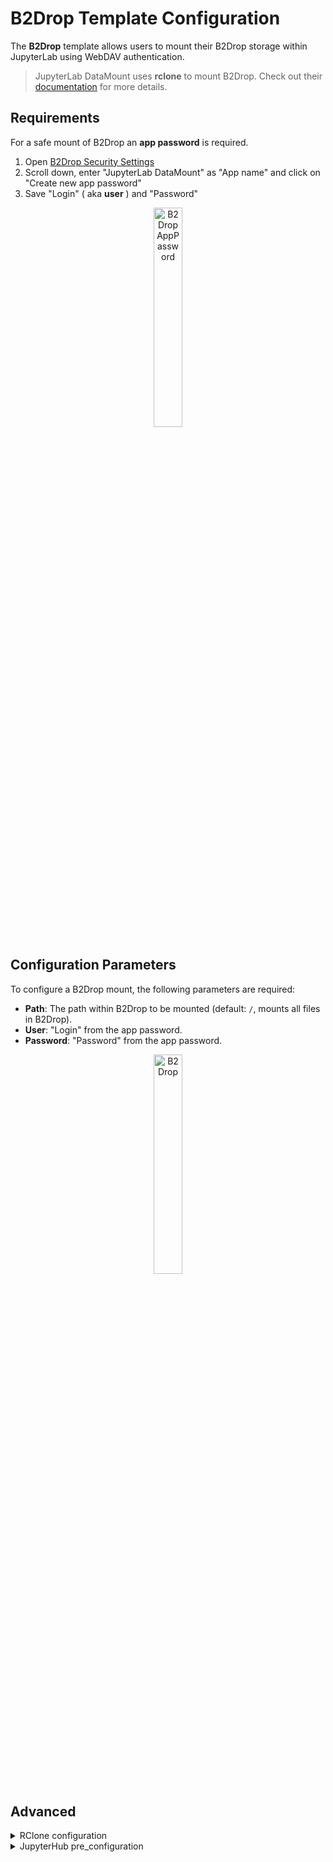 # B2Drop Template Configuration

The **B2Drop** template allows users to mount their B2Drop storage within JupyterLab using WebDAV authentication.

> JupyterLab DataMount uses **rclone** to mount B2Drop. Check out their [documentation](https://rclone.org/webdav/) for more details.

## Requirements

For a safe mount of B2Drop an **app password** is required.

1.  Open [B2Drop Security Settings](https://b2drop.eudat.eu/settings/user/security)
2.  Scroll down, enter "JupyterLab DataMount" as "App name" and click on "Create new app password"
3.  Save "Login" ( aka **user** ) and "Password"

<div style="text-align: center;">
  <img src="../images/b2drop_apppassword.png" alt="B2Drop AppPassword" style="width: 30%;">
</div>

## Configuration Parameters

To configure a B2Drop mount, the following parameters are required:

- **Path**: The path within B2Drop to be mounted (default: `/`, mounts all files in B2Drop).
- **User**: "Login" from the app password.
- **Password**: "Password" from the app password.

<div style="text-align: center;">
  <img src="../images/b2drop.png" alt="B2Drop" style="width: 30%;">
</div>

## Advanced

<details>
  <summary>RClone configuration</summary>
  <br>
  The following configuration is used to mount B2Drop with rclone:<br>
  b2drop.config:<br>
  ```yaml
  [b2drop]
  type = webdav
  url = https://b2drop.eudat.eu/remote.php/dav/files/_user_/
  vendor = nextcloud
  user = _user_
  pass = _obscuredpassword_
  ```
  <br>
  Mounted via <br>
  ```bash
  rclone mount --config b2drop.config b2drop:_remotepath_ _path_ --vfs-cache-max-size=10G --vfs-read-chunk-size=64M --vfs-cache-mode=writes --allow-other --uid=1000 --gid=100
  ```
  <br>
</details>
<details>
  <summary>JupyterHub pre_configuration</summary>
  <br>
  The following configuration can be used to preconfigure a B2Drop mount for users:<br>
  ```json
  # pip install jupyterhub-datamountspawner
  c.JupyterHub.spawner_class = 'datamountspawner.KubeSpawner'
  c.KubeSpawner.init_mounts = [
    {
      "path": "_path_", # relative path. "b2drop" is a valid value
      "options": {
        "displayName": "B2Drop (external)",
        "template": "b2drop",
        "readonly": True, # default: False
        "config": {
          "remotepath": "/", # If only a subdirectory should be shared, define it here
          "type": "webdav",
          "url": "https://b2drop.eudat.eu/remote.php/dav/files/_user_/",
          "vendor": "nextcloud",
          "user": "_user_",
          "obscure_pass": "_password_" # will be obscured during config creation
        }
      }
    }
  ]
  ```
    <ul>Replace _path_, _user_ and _password_</ul>
    <ul>Users will not see the used configuration</ul>
</details>
